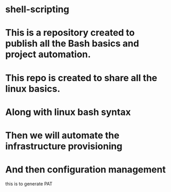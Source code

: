 # shell-scripting

# This is a repository created to publish all the Bash basics and project automation.

# This repo is created to share all the linux basics.

# Along with linux bash syntax

# Then we will automate the infrastructure provisioning

# And then configuration management

this is to generate PAT